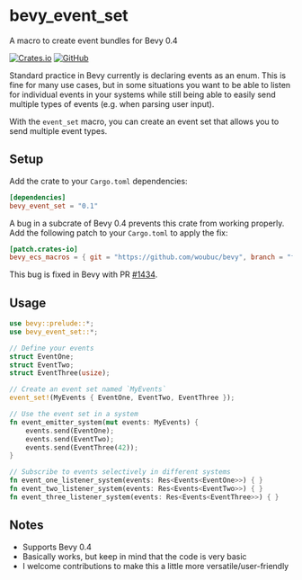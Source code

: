 # bevy_event_set
A macro to create event bundles for Bevy 0.4

[![Crates.io](https://img.shields.io/crates/v/bevy_event_set?style=flat-square)](https://crates.io/crates/bevy_event_set)
[![GitHub](https://img.shields.io/github/license/woubuc/bevy-event-set?style=flat-square)](https://github.com/woubuc/bevy-event-set/blob/main/LICENSE.txt)

Standard practice in Bevy currently is declaring events as an enum. This is
fine for many use cases, but in some situations you want to be able to listen
for individual events in your systems while still being able to easily send
multiple types of events (e.g. when parsing user input).

With the `event_set` macro, you can create an event set that allows you to send
multiple event types.

## Setup
Add the crate to your `Cargo.toml` dependencies:
```toml
[dependencies]
bevy_event_set = "0.1"
```

A bug in a subcrate of Bevy 0.4 prevents this crate from working properly. Add
the following patch to your `Cargo.toml` to apply the fix:

```toml
[patch.crates-io]
bevy_ecs_macros = { git = "https://github.com/woubuc/bevy", branch = "fix/ecs-macro-systemparam-0.4" }
```

This bug is fixed in Bevy with PR [#1434](https://github.com/bevyengine/bevy/pull/1434).

## Usage
```rust
use bevy::prelude::*;
use bevy_event_set::*;

// Define your events
struct EventOne;
struct EventTwo;
struct EventThree(usize);

// Create an event set named `MyEvents`
event_set!(MyEvents { EventOne, EventTwo, EventThree });

// Use the event set in a system
fn event_emitter_system(mut events: MyEvents) {
    events.send(EventOne);
    events.send(EventTwo);
    events.send(EventThree(42));
}

// Subscribe to events selectively in different systems
fn event_one_listener_system(events: Res<Events<EventOne>>) { }
fn event_two_listener_system(events: Res<Events<EventTwo>>) { }
fn event_three_listener_system(events: Res<Events<EventThree>>) { }
```

## Notes
- Supports Bevy 0.4
- Basically works, but keep in mind that the code is very basic
- I welcome contributions to make this a little more versatile/user-friendly
